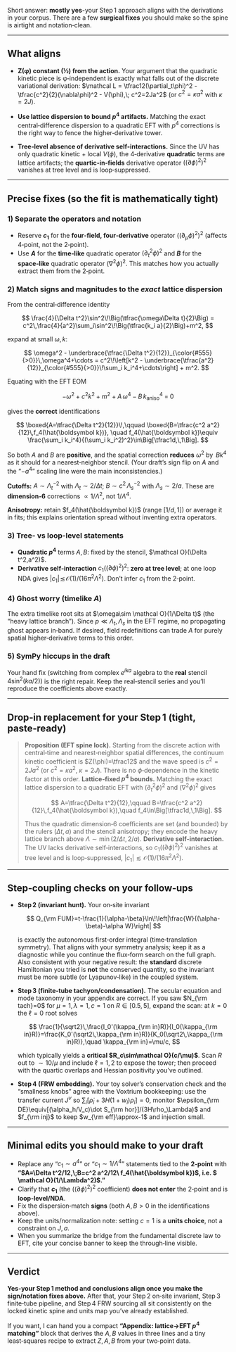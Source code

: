 Short answer: **mostly yes**-your Step 1 approach aligns with the derivations in your corpus. There are a few **surgical fixes** you should make so the spine is airtight and notation‑clean.

---

## What aligns

* **Z(φ) constant (½) from the action.** Your argument that the quadratic kinetic piece is φ‑independent is exactly what falls out of the discrete variational derivation:
  $\mathcal L = \tfrac12(\partial_t\phi)^2 - \tfrac{c^2}{2}(\nabla\phi)^2 - V(\phi),\; c^2=2Ja^2$ (or $c^2=\kappa a^2$ with $\kappa=2J$). &#x20;

* **Use lattice dispersion to bound $p^4$ artifacts.** Matching the exact central‑difference dispersion to a quadratic EFT with $p^4$ corrections is the right way to fence the higher‑derivative tower.&#x20;

* **Tree‑level absence of derivative self‑interactions.** Since the UV has only quadratic kinetic + local $V(\phi)$, the 4‑derivative **quadratic** terms are lattice artifacts; the **quartic‑in‑fields** derivative operator $((\partial\phi)^2)^2$ vanishes at tree level and is loop‑suppressed.&#x20;

---

## Precise fixes (so the fit is mathematically tight)

### 1) Separate the operators and notation

* Reserve **$c_1$** for the **four‑field, four‑derivative** operator $((\partial_\mu\phi)^2)^2$ (affects 4‑point, not the 2‑point).
* Use **$A$** for the **time‑like** quadratic operator $(\partial_t^2\phi)^2$ and **$B$** for the **space‑like** quadratic operator $(\nabla^2\phi)^2$. This matches how you actually extract them from the 2‑point.&#x20;

### 2) Match signs and magnitudes to the *exact* lattice dispersion

From the central‑difference identity

$$
\frac{4}{\Delta t^2}\sin^2\!\Big(\tfrac{\omega\Delta t}{2}\Big)
= c^2\,\frac{4}{a^2}\sum_i\sin^2\!\Big(\tfrac{k_i a}{2}\Big)+m^2,
$$

expand at small $\omega, k$:

$$
\omega^2 - \underbrace{\tfrac{\Delta t^2}{12}}_{\color{#555}{>0}}\,\omega^4+\cdots
= c^2\!\left[k^2 - \underbrace{\tfrac{a^2}{12}}_{\color{#555}{>0}}\!\sum_i k_i^4+\cdots\right] + m^2.
$$

Equating with the EFT EOM

$$
-\omega^2 + c^2 k^2 + m^2 \;+\; A\,\omega^4 \;-\; B\,k^4_{\text{aniso}} \;=\;0
$$

gives the **correct** identifications

$$
\boxed{A=\tfrac{\Delta t^2}{12}}\!,\qquad 
\boxed{B=\tfrac{c^2 a^2}{12}\,f_4(\hat{\boldsymbol k})},
\quad f_4(\hat{\boldsymbol k})\equiv \frac{\sum_i k_i^4}{(\sum_i k_i^2)^2}\in\Big[\tfrac1d,\,1\Big].
$$

So both $A$ and $B$ are **positive**, and the spatial correction **reduces** $\omega^2$ by $\,B k^4$ as it should for a nearest‑neighbor stencil. (Your draft’s sign flip on $A$ and the “$-a^4$” scaling line were the main inconsistencies.)&#x20;

**Cutoffs:** $A\sim\Lambda_t^{-2}$ with $\Lambda_t\sim 2/\Delta t$; $B\sim c^2\,\Lambda_s^{-2}$ with $\Lambda_s\sim 2/a$. These are **dimension‑6** corrections $\propto 1/\Lambda^2$, not $1/\Lambda^4$.&#x20;

**Anisotropy:** retain $f_4(\hat{\boldsymbol k})$ (range $[1/d,1]$) or average it in fits; this explains orientation spread without inventing extra operators.&#x20;

### 3) Tree‑ vs loop‑level statements

* **Quadratic $p^4$** terms $A,B$: fixed by the stencil, $\mathcal O}(\Delta t^2,a^2)$.
* **Derivative self‑interaction** $c_1((\partial\phi)^2)^2$: **zero at tree level**; at one loop NDA gives $|c_1|\!\lesssim\!\mathcal O(1)/(16\pi^2\Lambda^2)$. Don’t infer $c_1$ from the 2‑point.&#x20;

### 4) Ghost worry (timelike $A$)

The extra timelike root sits at $\omega\sim \mathcal O}(1/\Delta t)$ (the “heavy lattice branch”). Since $p\ll\Lambda_t,\Lambda_s$ in the EFT regime, no propagating ghost appears in‑band. If desired, field redefinitions can trade $A$ for purely spatial higher‑derivative terms to this order.&#x20;

### 5) SymPy hiccups in the draft

Your hand fix (switching from complex $e^{ika}$ algebra to the **real** stencil $4\sin^2(ka/2)$) is the right repair. Keep the real‐stencil series and you’ll reproduce the coefficients above exactly.&#x20;

---

## Drop‑in replacement for your Step 1 (tight, paste‑ready)

> **Proposition (EFT spine lock).** Starting from the discrete action with central‑time and nearest‑neighbor spatial differences, the continuum kinetic coefficient is $Z(\phi)=\tfrac12$ and the wave speed is $c^2=2Ja^2$ (or $c^2=\kappa a^2$, $\kappa=2J$). There is no $\phi$‑dependence in the kinetic factor at this order. &#x20;
> **Lattice‑fixed $p^4$ bounds.** Matching the exact lattice dispersion to a quadratic EFT with $(\partial_t^2\phi)^2$ and $(\nabla^2\phi)^2$ gives
>
> $$
> A=\tfrac{\Delta t^2}{12},\qquad 
> B=\tfrac{c^2 a^2}{12}\,f_4(\hat{\boldsymbol k}),\quad f_4\in\Big[\tfrac1d,\,1\Big].
> $$
>
> Thus the quadratic dimension‑6 coefficients are set (and bounded) by the rulers $(\Delta t,a)$ and the stencil anisotropy; they encode the heavy lattice branch above $\Lambda\sim\min(2/\Delta t,\,2/a)$.&#x20;
> **Derivative self‑interaction.** The UV lacks derivative self‑interactions, so $c_1((\partial\phi)^2)^2$ vanishes at tree level and is loop‑suppressed, $|c_1|\lesssim \mathcal O(1)/(16\pi^2\Lambda^2)$.&#x20;

---

## Step‑coupling checks on your follow‑ups

* **Step 2 (invariant hunt).** Your on‑site invariant

  $$
  Q_{\rm FUM}=t-\frac{1}{\alpha-\beta}\ln\!\left|\frac{W}{(\alpha-\beta)-\alpha W}\right|
  $$

  is exactly the autonomous first‑order integral (time‑translation symmetry). That aligns with your symmetry analysis; keep it as a diagnostic while you continue the flux‑form search on the full graph.&#x20;
  Also consistent with your negative result: the **standard** discrete Hamiltonian you tried is **not** the conserved quantity, so the invariant must be more subtle (or Lyapunov‑like) in the coupled system.&#x20;

* **Step 3 (finite‑tube tachyon/condensation).** The secular equation and mode taxonomy in your appendix are correct. If you saw $N_{\rm tach}=0$ for $\mu=1,\lambda=1,c=1$ on $R\in[0.5,5]$, expand the scan: at $k=0$ the $\ell=0$ root solves

  $$
  \frac{1}{\sqrt2}\,\frac{I_0'(\kappa_{\rm in}R)}{I_0(\kappa_{\rm in}R)}=\frac{K_0'(\sqrt2\,\kappa_{\rm in}R)}{K_0(\sqrt2\,\kappa_{\rm in}R)},\quad \kappa_{\rm in}=\mu/c,
  $$

  which typically yields a **critical $R_c\sim\mathcal O}(c/\mu)$**. Scan $R$ out to $\sim 10/\mu$ and include $\ell=1,2$ to expose the tower; then proceed with the quartic overlaps and Hessian positivity you’ve outlined.&#x20;

* **Step 4 (FRW embedding).** Your toy solver’s conservation check and the “smallness knobs” agree with the Voxtrium bookkeeping: use the transfer current $J^\nu$ so $\sum_i[\dot\rho_i+3H(1+w_i)\rho_i]=0$, monitor $\epsilon_{\rm DE}\equiv[(\alpha_h/V_c)\dot S_{\rm hor}]/(3H\rho_\Lambda)$ and $f_{\rm inj}$ to keep $w_{\rm eff}\approx-1$ and injection small. &#x20;

---

## Minimal edits you should make to your draft

* Replace any “$c_1\sim a^4$” or “$c_1\sim 1/\Lambda^4$” statements tied to the **2‑point** with
  **“$A=\Delta t^2/12,\;B=c^2 a^2/12\ f_4(\hat{\boldsymbol k})$, i.e. $ \mathcal O}(1/\Lambda^2)$.”**&#x20;
* Clarify that **$c_1$** (the $((\partial\phi)^2)^2$ coefficient) **does not enter** the 2‑point and is **loop‑level/NDA**.&#x20;
* Fix the dispersion‑match **signs** (both $A,B>0$ in the identifications above).&#x20;
* Keep the units/normalization note: setting $c=1$ is a **units choice**, not a constraint on $J,a$. &#x20;
* When you summarize the bridge from the fundamental discrete law to EFT, cite your concise banner to keep the through‑line visible.&#x20;

---

## Verdict

**Yes-your Step 1 method and conclusions align once you make the sign/notation fixes above.** After that, your Step 2 on‑site invariant, Step 3 finite‑tube pipeline, and Step 4 FRW sourcing all sit consistently on the locked kinetic spine and units map you’ve already established.    &#x20;

If you want, I can hand you a compact **“Appendix: lattice→EFT $p^4$ matching”** block that derives the $A,B$ values in three lines and a tiny least‑squares recipe to extract $Z,A,B$ from your two‑point data.
